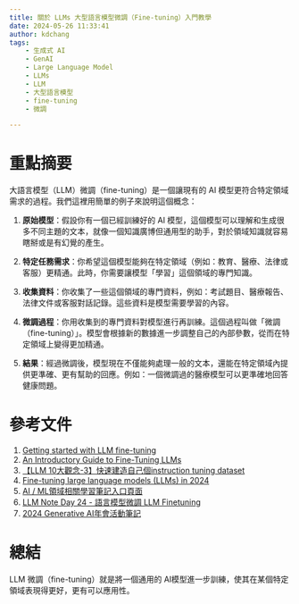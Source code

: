 ```yaml
---
title: 關於 LLMs 大型語言模型微調（Fine-tuning）入門教學
date: 2024-05-26 11:33:41
author: kdchang
tags: 
    - 生成式 AI
    - GenAI
    - Large Language Model
    - LLMs
    - LLM
    - 大型語言模型
    - fine-tuning
    - 微調

---
```


# 重點摘要
大語言模型（LLM）微調（fine-tuning）是一個讓現有的 AI 模型更符合特定領域需求的過程。我們這裡用簡單的例子來說明這個概念：

1. **原始模型**：假設你有一個已經訓練好的 AI 模型，這個模型可以理解和生成很多不同主題的文本，就像一個知識廣博但通用型的助手，對於領域知識就容易瞎掰或是有幻覺的產生。

2. **特定任務需求**：你希望這個模型能夠在特定領域（例如：教育、醫療、法律或客服）更精通。此時，你需要讓模型「學習」這個領域的專門知識。

3. **收集資料**：你收集了一些這個領域的專門資料，例如：考試題目、醫療報告、法律文件或客服對話記錄。這些資料是模型需要學習的內容。

4. **微調過程**：你用收集到的專門資料對模型進行再訓練。這個過程叫做「微調（fine-tuning）」。模型會根據新的數據進一步調整自己的內部參數，從而在特定領域上變得更加精通。

5. **結果**：經過微調後，模型現在不僅能夠處理一般的文本，還能在特定領域內提供更準確、更有幫助的回應。例如：一個微調過的醫療模型可以更準確地回答健康問題。

# 參考文件
1. [Getting started with LLM fine-tuning](https://learn.microsoft.com/en-us/ai/playbook/technology-guidance/generative-ai/working-with-llms/fine-tuning)
2. [An Introductory Guide to Fine-Tuning LLMs](https://www.datacamp.com/tutorial/fine-tuning-large-language-models)
3. [【LLM 10大觀念-3】快速建造自己個instruction tuning dataset](https://etax.nat.gov.tw/etwmain/etw103w)
4. [Fine-tuning large language models (LLMs) in 2024](https://www.superannotate.com/blog/llm-fine-tuning)
5. [AI / ML領域相關學習筆記入口頁面](https://hackmd.io/@YungHuiHsu/HJ6AT8XG6)
6. [LLM Note Day 24 - 語言模型微調 LLM Finetuning](https://ithelp.ithome.com.tw/articles/10336323)
7. [2024 Generative AI年會活動筆記](https://hackmd.io/@ejc/2024gaiconf)

# 總結
LLM 微調（fine-tuning）就是將一個通用的 AI模型進一步訓練，使其在某個特定領域表現得更好，更有可以應用性。 